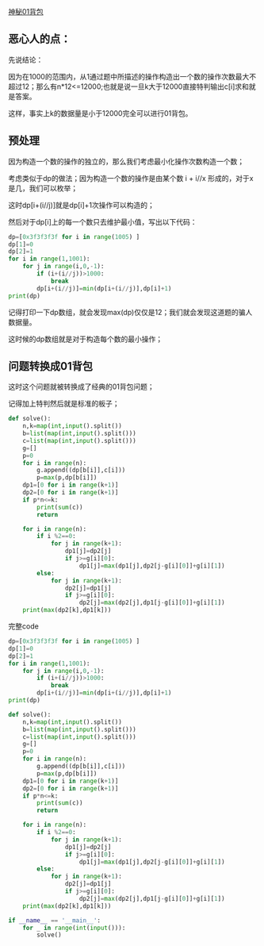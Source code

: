 [神秘01背包](https://codeforces.com/contest/1633/problem/D)

## 恶心人的点：

先说结论：

 因为在1000的范围内，从1通过题中所描述的操作构造出一个数的操作次数最大不超过12；那么有n*12<=12000;也就是说一旦k大于12000直接特判输出c[i]求和就是答案。

这样，事实上k的数据量是小于12000完全可以进行01背包。

## 预处理

因为构造一个数的操作的独立的，那么我们考虑最小化操作次数构造一个数；

考虑类似于dp的做法；因为构造一个数的操作是由某个数 i + i//x 形成的，对于x是几，我们可以枚举；

这时dp[i+(i//j)]就是dp[i]+1次操作可以构造的；

然后对于dp[i]上的每一个数只去维护最小值，写出以下代码：

```python
dp=[0x3f3f3f3f for i in range(1005) ]
dp[1]=0
dp[2]=1
for i in range(1,1001):
    for j in range(i,0,-1):
        if (i+(i//j))>1000:
            break
        dp[i+(i//j)]=min(dp[i+(i//j)],dp[i]+1)
print(dp)
```

记得打印一下dp数组，就会发现max(dp)仅仅是12；我们就会发现这道题的骗人数据量。


这时候的dp数组就是对于构造每个数的最小操作；

## 问题转换成01背包


这时这个问题就被转换成了经典的01背包问题；

记得加上特判然后就是标准的板子；

```python
def solve():
    n,k=map(int,input().split())
    b=list(map(int,input().split()))
    c=list(map(int,input().split()))
    g=[]
    p=0
    for i in range(n):
        g.append((dp[b[i]],c[i]))
        p=max(p,dp[b[i]])
    dp1=[0 for i in range(k+1)]
    dp2=[0 for i in range(k+1)]
    if p*n<=k:
        print(sum(c))
        return

    for i in range(n):
        if i %2==0:
            for j in range(k+1):
                dp1[j]=dp2[j]
                if j>=g[i][0]:
                    dp1[j]=max(dp1[j],dp2[j-g[i][0]]+g[i][1])
        else:
            for j in range(k+1):
                dp2[j]=dp1[j]
                if j>=g[i][0]:
                    dp2[j]=max(dp2[j],dp1[j-g[i][0]]+g[i][1])
    print(max(dp2[k],dp1[k]))
```

完整code

```python
dp=[0x3f3f3f3f for i in range(1005) ]
dp[1]=0
dp[2]=1
for i in range(1,1001):
    for j in range(i,0,-1):
        if (i+(i//j))>1000:
            break
        dp[i+(i//j)]=min(dp[i+(i//j)],dp[i]+1)
print(dp)

def solve():
    n,k=map(int,input().split())
    b=list(map(int,input().split()))
    c=list(map(int,input().split()))
    g=[]
    p=0
    for i in range(n):
        g.append((dp[b[i]],c[i]))
        p=max(p,dp[b[i]])
    dp1=[0 for i in range(k+1)]
    dp2=[0 for i in range(k+1)]
    if p*n<=k:
        print(sum(c))
        return

    for i in range(n):
        if i %2==0:
            for j in range(k+1):
                dp1[j]=dp2[j]
                if j>=g[i][0]:
                    dp1[j]=max(dp1[j],dp2[j-g[i][0]]+g[i][1])
        else:
            for j in range(k+1):
                dp2[j]=dp1[j]
                if j>=g[i][0]:
                    dp2[j]=max(dp2[j],dp1[j-g[i][0]]+g[i][1])
    print(max(dp2[k],dp1[k]))

if __name__ == '__main__':
    for _ in range(int(input())):
        solve()
```







